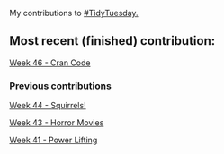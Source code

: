 My contributions to [#TidyTuesday.](https://github.com/rfordatascience/tidytuesday)

## Most recent (finished) contribution:
[Week 46 - Cran Code](https://github.com/ekholme/TidyTuesday/tree/master/46%20-%20cran%20code)

### Previous contributions
[Week 44 - Squirrels!](https://github.com/ekholme/TidyTuesday/tree/master/44%20-%20squirrels)

[Week 43 - Horror Movies](https://github.com/ekholme/TidyTuesday/tree/master/43%20-%20horror%20movies)

[Week 41 - Power Lifting](https://github.com/ekholme/TidyTuesday/tree/master/41%20-%20powerlifting)
